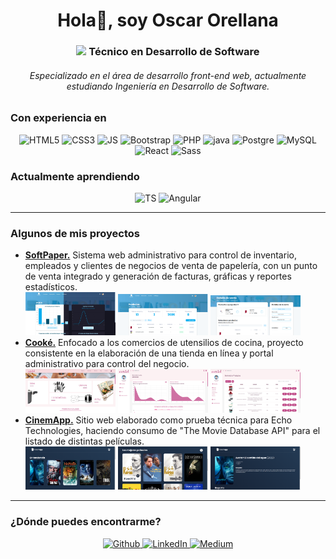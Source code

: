 <h1 align="center">Hola👋, soy Oscar Orellana </h1>
<h3 align="center"><img src="https://cdn-icons-png.flaticon.com/512/6062/6062646.png" width="20"/> Técnico en Desarrollo de Software</h3>
<h6 align="center">Especializado en el área de desarrollo front-end web, actualmente estudiando Ingeniería en Desarrollo de Software. </h6>

<h3>Con experiencia en</h3>
<p align="center">
  <img alt="HTML5" src="https://img.shields.io/badge/HTML5-E34F26?style=for-the-badge&logo=html5&logoColor=white" />

  <img alt="CSS3" src="https://img.shields.io/badge/CSS3-1572B6?style=for-the-badge&logo=css3&logoColor=white" />

  <img alt="JS" src="https://img.shields.io/badge/JavaScript-F7DF1E?style=for-the-badge&logo=javascript&logoColor=black" />

  <img alt="Bootstrap" src="https://img.shields.io/badge/Bootstrap-563D7C?style=for-the-badge&logo=bootstrap&logoColor=white" />

  <img alt="PHP" src="https://img.shields.io/badge/PHP-777BB4?style=for-the-badge&logo=php&logoColor=white" />

  <img alt="java" src="https://res.cloudinary.com/practicaldev/image/fetch/s--KR6jSVNe--/c_limit%2Cf_auto%2Cfl_progressive%2Cq_auto%2Cw_880/https://img.shields.io/badge/Java-ED8B00%3Fstyle%3Dfor-the-badge%26logo%3Djava%26logoColor%3Dwhite" />

  <img alt="Postgre" src="https://img.shields.io/badge/PostgreSQL-316192?style=for-the-badge&logo=postgresql&logoColor=white" />

  <img alt="MySQL" src="https://img.shields.io/badge/MySQL-005C84?style=for-the-badge&logo=mysql&logoColor=white" />

  <img alt="React " src="https://img.shields.io/badge/React-20232A?style=for-the-badge&logo=react&logoColor=61DAFB" />

  <img alt="Sass" src="https://img.shields.io/badge/Sass-CC6699?style=for-the-badge&logo=sass&logoColor=white" />

</p>

<h3>Actualmente aprendiendo</h3>

<p align="center">
  <img alt="TS" src="https://img.shields.io/badge/TypeScript-007ACC?style=for-the-badge&logo=typescript&logoColor=white" />

  <img alt="Angular" src="https://img.shields.io/badge/Angular-DD0031?style=for-the-badge&logo=angular&logoColor=white" />
</p>

---

<h3>Algunos de mis proyectos</h3>

<ul>
  <li> 
    <b><a href="https://github.com/oscarale28/SoftPaper">SoftPaper.</a></b> Sistema web administrativo para control de inventario, empleados y clientes de negocios de venta de papelería, con un punto de venta integrado y generación de facturas, gráficas y reportes estadísticos.
  </li>
  <img src="https://github.com/oscarale28/oscarale28/blob/main/resources/softpaper1.png?raw=true" width="30%"></img> 
  <img src="https://github.com/oscarale28/oscarale28/blob/main/resources/softpaper2.png?raw=true" width="30%"></img> 
  <img src="https://github.com/oscarale28/oscarale28/blob/main/resources/softpaper3.png?raw=true" width="30%"></img> 
  <li> 
    <b><a href="https://github.com/oscarale28/Cooke">Cooké.</a></b> Enfocado a los comercios de utensilios de cocina, proyecto consistente en la elaboración de una tienda en línea y portal administrativo para control del negocio.
  </li>
  <img src="https://github.com/oscarale28/oscarale28/blob/main/resources/cooke1.png?raw=true" width="30%"></img>
  <img src="https://github.com/oscarale28/oscarale28/blob/main/resources/cooke3.png?raw=true" width="30%"></img> 
  <img src="https://github.com/oscarale28/oscarale28/blob/main/resources/cooke2.png?raw=true" width="30%"></img> 
  <li> 
    <b><a href="https://github.com/oscarale28/Cinemapp">CinemApp.</a></b> Sitio web elaborado como prueba técnica para Echo Technologies, haciendo consumo de "The Movie Database API" para el listado de distintas películas.
  </li>
  <img src="https://github.com/oscarale28/oscarale28/blob/main/resources/cinemapp1.png?raw=true" width="30%"></img> 
  <img src="https://github.com/oscarale28/oscarale28/blob/main/resources/cinemapp2.png?raw=true" width="30%"></img> 
  <img src="https://github.com/oscarale28/oscarale28/blob/main/resources/cinemapp3.png?raw=true" width="30%"></img>

</ul>

---

<h3>¿Dónde puedes encontrarme?</h3>
<p align="center">

<a href="https://github.com/oscarale28" target="_blank">
<img alt="Github" src="https://img.shields.io/badge/GitHub-%2312100E.svg?&style=for-the-badge&logo=Github&logoColor=white" />
</a> 
<a href="https://www.linkedin.com/in/oscar-orellana-421942206/" target="_blank">
<img alt="LinkedIn" src="https://img.shields.io/badge/linkedin-%230077B5.svg?&style=for-the-badge&logo=linkedin&logoColor=white" />
</a> 
<a href="mailto:oscarore284@gmail.com" target="_blank">
<img alt="Medium" src="https://img.shields.io/badge/Gmail-D14836?style=for-the-badge&logo=gmail&logoColor=white" /></a>
</p>

